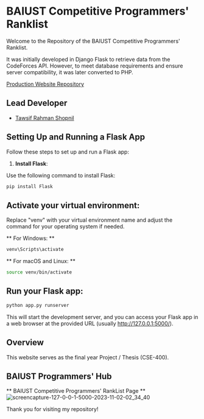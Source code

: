 # BAIUST Competitive Programmers' Ranklist

Welcome to the Repository of the BAIUST Competitive Programmers' Ranklist.

It was initially developed in Django Flask to retrieve data from the CodeForces API. However, to meet database requirements and ensure server compatibility, it was later converted to PHP.

[Production Website Repository](https://github.com/BAIUST-Computer-Club/bcc_web)

## Lead Developer
- [Tawsif Rahman Shopnil](https://www.github.com/tawsif-rahman-shopnil)

## Setting Up and Running a Flask App

Follow these steps to set up and run a Flask app:

1. **Install Flask**:

 Use the following command to install Flask:
   ```bash
   pip install Flask
 ```
## Activate your virtual environment:
Replace "venv" with your virtual environment name and adjust the command for your operating system if needed.

** For Windows: **
 ``` bash
venv\Scripts\activate
 ```
** For macOS and Linux: **
 ``` bash
source venv/bin/activate
 ```
## Run your Flask app:
 ``` bash
 python app.py runserver 
 ```
This will start the development server, and you can access your Flask app in a web browser at the provided URL (usually http://127.0.0.1:5000/).

## Overview
This website serves as the final year Project / Thesis (CSE-400).

## BAIUST Programmers' Hub
** BAIUST Competitive Programmers' RankList Page **
![screencapture-127-0-0-1-5000-2023-11-02-02_34_40](https://github.com/BAIUST-Computer-Club/django-cp-ranklist-draft/assets/76777358/a57de35c-4c25-4f2d-94a6-8e39a16faf99)


Thank you for visiting my repository!
